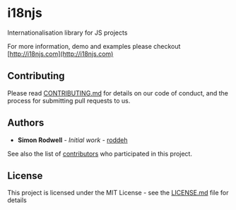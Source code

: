 # i18njs

Internationalisation library for JS projects

For more information, demo and examples please checkout [http://i18njs.com](http://i18njs.com)


## Contributing

Please read [CONTRIBUTING.md](https://gist.github.com/PurpleBooth/b24679402957c63ec426) for details on our code of conduct, and the process for submitting pull requests to us.


## Authors

* **Simon Rodwell** - *Initial work* - [roddeh](https://github.com/roddeh)

See also the list of [contributors](https://github.com/roddeh/i18njs/contributors) who participated in this project.


## License

This project is licensed under the MIT License - see the [LICENSE.md](LICENSE.md) file for details

